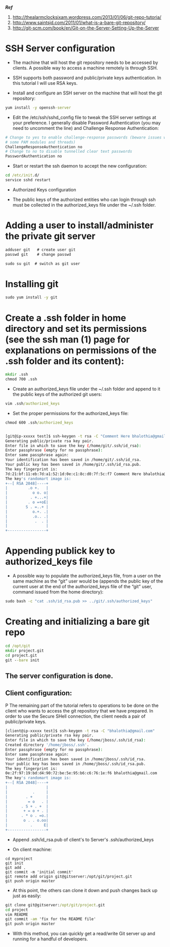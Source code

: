 **_Ref_**

1. http://thealarmclocksixam.wordpress.com/2013/01/06/git-repo-tutoria/
2. http://www.saintsjd.com/2011/01/what-is-a-bare-git-repository/
3. http://git-scm.com/book/en/Git-on-the-Server-Setting-Up-the-Server


# SSH Server configuration

* The machine that will host the git repository needs to be accessed by clients. A possible way to access a machine remotely is through SSH.
* SSH supports both password and public/private keys authentication. In this tutorial I will use RSA keys.

* Install and configure an SSH server on the machine that will host the git repository:

```cmd
yum install -y openssh-server
```

* Edit the /etc/ssh/sshd_config file to tweak the SSH server settings at your preference. I generally disable Password Authentication (you may need to uncomment the line) and Challenge Response Authentication:

```bash
# Change to yes to enable challenge-response passwords (beware issues with
# some PAM modules and threads)
ChallengeResponseAuthentication no
# Change to no to disable tunnelled clear text passwords
PasswordAuthentication no
```

* Start or restart the ssh daemon to accept the new configuration:

```cmd
cd /etc/init.d/
service sshd restart
```

* Authorized Keys configuration

* The public keys of the authorized entities who can login through ssh must be collected in the authorized_keys file under the ~/.ssh folder.


# Adding a user to install/administer the private git server

```cmd
adduser git   # create user git
passwd git    # change passwd
```

```cmd
sudo su git  # switch as git user
```

# Installing git

```cmd
sudo yum install -y git
```

# Create a .ssh folder in home directory and set its permissions (see the ssh man (1) page for explanations on permissions of the .ssh folder and its content):

```cmd
mkdir .ssh
chmod 700 .ssh
```

* Create an authorized_keys file under the ~/.ssh folder and append to it the public keys of the authorized git users:

```cmd
vim .ssh/authorized_keys
```

* Set the proper permissions for the authorized_keys file:

```cmd
chmod 600 .ssh/authorized_keys
```

```bash

[git@ip-xxxxx test]$ ssh-keygen -t rsa -C "Comment Here bhalothia@gmail.com"
Generating public/private rsa key pair.
Enter file in which to save the key (/home/git/.ssh/id_rsa): 
Enter passphrase (empty for no passphrase): 
Enter same passphrase again: 
Your identification has been saved in /home/git/.ssh/id_rsa.
Your public key has been saved in /home/git/.ssh/id_rsa.pub.
The key fingerprint is:
7d:21:bf:11:eb:7d:a1:52:1d:0e:c1:8c:d0:7f:5c:f7 Comment Here bhalothia@gmail.com
The key's randomart image is:
+--[ RSA 2048]----+
|         .o +.   |
|           o o. o|
|          . +...+|
|         . o =+oE|
|        S . =..+ |
|           o.+. .|
|           .o.. .|
|            .  . |
|                 |
+-----------------+
```
# Appending publick key to authorized_keys file

* A possible way to populate the authorized_keys file, from a user on the same machine as the “git” user would be (appends the public key of the current user at the end of the authorized_keys file of the “git” user, command issued from the home directory):

```cmd
sudo bash -c "cat .ssh/id_rsa.pub >> ../git/.ssh/authorized_keys"
```

# Creating and initializing a bare git repo

```cmd
cd /opt/git
mkdir project.git
cd project.git
git --bare init
```
## The server configuration is done.


## Client configuration:


P The remaining part of the tutorial refers to operations to be done on the client who wants to access the git repository that we have prepared. In order to use the Secure SHell connection, the client needs a pair of public/private keys.


```bash
[client@ip-xxxxx test]$ ssh-keygen -t rsa -C "bhalothia@gmail.com"
Generating public/private rsa key pair.
Enter file in which to save the key (/home/jboss/.ssh/id_rsa): 
Created directory '/home/jboss/.ssh'.
Enter passphrase (empty for no passphrase): 
Enter same passphrase again: 
Your identification has been saved in /home/jboss/.ssh/id_rsa.
Your public key has been saved in /home/jboss/.ssh/id_rsa.pub.
The key fingerprint is:
0e:2f:97:19:bd:d4:90:72:be:5e:95:b6:c6:76:1e:f6 bhalothia@gmail.com
The key's randomart image is:
+--[ RSA 2048]----+
|                 |
|           .     |
|        . +      |
|         = o   . |
|      . S + . +  |
|       + = o + . |
|      . * o . =o.|
|       o . . o.oo|
|          .     E|
+-----------------+
```
* Append .ssh/id_rsa.pub of client's to Server's .ssh/authorized_keys

* On client machine:
 
```git
cd myproject
git init
git add .
git commit -m 'initial commit'
git remote add origin git@gitserver:/opt/git/project.git   
git push origin master
```
* At this point, the others can clone it down and push changes back up just as easily:

```cmd
git clone git@gitserver:/opt/git/project.git
cd project
vim README
git commit -am 'fix for the README file'
git push origin master
```
* With this method, you can quickly get a read/write Git server up and running for a handful of developers.

